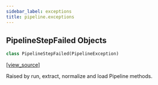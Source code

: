 ```yaml
---
sidebar_label: exceptions
title: pipeline.exceptions
---
```


## PipelineStepFailed Objects

```python
class PipelineStepFailed(PipelineException)
```

[[view_source]](https://github.com/dlt-hub/dlt/blob/9857029af018a582dd24da4070562f58bb7e9fc5/dlt/pipeline/exceptions.py#L59)

Raised by run, extract, normalize and load Pipeline methods.

